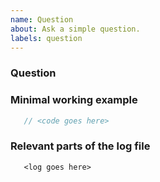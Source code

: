 ```yaml
---
name: Question
about: Ask a simple question.
labels: question
---
```


<!--
  ⚠️ ⚠️ ⚠️ ⚠️ ⚠️ ⚠️
Questions are community supported only and the authors/maintainers may or may not have time to reply. If you or your company would like commercial support, please see [here](https://identityserver4.readthedocs.io/en/latest/intro/support.html#commercial-support) for more information.
  ⚠️ ⚠️ ⚠️ ⚠️ ⚠️ ⚠️
-->


### Question


### Minimal working example

```csharp
   // <code goes here>
```

### Relevant parts of the log file

```
   <log goes here>
```
